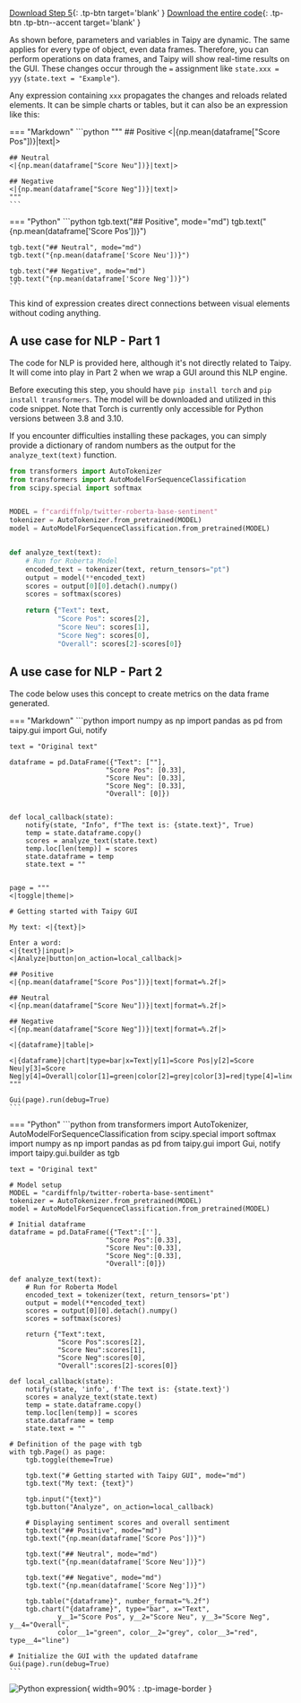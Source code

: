 [Download Step 5](./../src/step_05.zip){: .tp-btn target='blank' }
[Download the entire code](./../src/src.zip){: .tp-btn .tp-btn--accent target='blank' }



As shown before, parameters and variables in Taipy are dynamic. The same applies for every type
of object, even data frames. Therefore, you can perform operations on data frames, and Taipy
will show real-time results on the GUI. These changes occur through the `=` assignment like
`state.xxx = yyy` (`state.text = "Example"`).

Any expression containing `xxx` propagates the changes and reloads related
elements. It can be  simple charts or tables, but it can also be an expression like this:

=== "Markdown"
    ```python
    """
    ## Positive
    <|{np.mean(dataframe["Score Pos"])}|text|>

    ## Neutral
    <|{np.mean(dataframe["Score Neu"])}|text|>

    ## Negative
    <|{np.mean(dataframe["Score Neg"])}|text|>
    """
    ```
=== "Python"
    ```python
    tgb.text("## Positive", mode="md")
    tgb.text("{np.mean(dataframe['Score Pos'])}")
    
    tgb.text("## Neutral", mode="md")
    tgb.text("{np.mean(dataframe['Score Neu'])}")

    tgb.text("## Negative", mode="md")
    tgb.text("{np.mean(dataframe['Score Neg'])}")
    ```

This kind of expression creates direct connections between visual elements without coding anything.


## A use case for NLP - Part 1

The code for NLP is provided here, although it's not directly related to Taipy. It will come 
into play in Part 2 when we wrap a GUI around this NLP engine.

Before executing this step, you should have `pip install torch` and `pip install transformers`. 
The model will be downloaded and utilized in this code snippet. Note that Torch is currently 
only accessible for Python versions between 3.8 and 3.10.

If you encounter difficulties installing these packages, you can simply provide a dictionary of 
random numbers as the output for the `analyze_text(text)` function.


```python
from transformers import AutoTokenizer
from transformers import AutoModelForSequenceClassification
from scipy.special import softmax


MODEL = f"cardiffnlp/twitter-roberta-base-sentiment"
tokenizer = AutoTokenizer.from_pretrained(MODEL)
model = AutoModelForSequenceClassification.from_pretrained(MODEL)


def analyze_text(text):
    # Run for Roberta Model
    encoded_text = tokenizer(text, return_tensors="pt")
    output = model(**encoded_text)
    scores = output[0][0].detach().numpy()
    scores = softmax(scores)

    return {"Text": text,
            "Score Pos": scores[2],
            "Score Neu": scores[1],
            "Score Neg": scores[0],
            "Overall": scores[2]-scores[0]}
```

## A use case for NLP - Part 2

The code below uses this concept to create metrics on the data frame generated.

=== "Markdown"
    ```python
    import numpy as np
    import pandas as pd
    from taipy.gui import Gui, notify

    text = "Original text"

    dataframe = pd.DataFrame({"Text": [""],
                            "Score Pos": [0.33],
                            "Score Neu": [0.33],
                            "Score Neg": [0.33],
                            "Overall": [0]})


    def local_callback(state):
        notify(state, "Info", f"The text is: {state.text}", True)
        temp = state.dataframe.copy()
        scores = analyze_text(state.text)
        temp.loc[len(temp)] = scores
        state.dataframe = temp
        state.text = ""


    page = """
    <|toggle|theme|>

    # Getting started with Taipy GUI

    My text: <|{text}|>

    Enter a word:
    <|{text}|input|>
    <|Analyze|button|on_action=local_callback|>

    ## Positive
    <|{np.mean(dataframe["Score Pos"])}|text|format=%.2f|>

    ## Neutral
    <|{np.mean(dataframe["Score Neu"])}|text|format=%.2f|>

    ## Negative
    <|{np.mean(dataframe["Score Neg"])}|text|format=%.2f|>

    <|{dataframe}|table|>

    <|{dataframe}|chart|type=bar|x=Text|y[1]=Score Pos|y[2]=Score Neu|y[3]=Score Neg|y[4]=Overall|color[1]=green|color[2]=grey|color[3]=red|type[4]=line|>
    """

    Gui(page).run(debug=True)
    ```
=== "Python"
    ```python
    from transformers import AutoTokenizer, AutoModelForSequenceClassification
    from scipy.special import softmax
    import numpy as np
    import pandas as pd
    from taipy.gui import Gui, notify
    import taipy.gui.builder as tgb

    text = "Original text"

    # Model setup
    MODEL = "cardiffnlp/twitter-roberta-base-sentiment"
    tokenizer = AutoTokenizer.from_pretrained(MODEL)
    model = AutoModelForSequenceClassification.from_pretrained(MODEL)

    # Initial dataframe
    dataframe = pd.DataFrame({"Text":[''],
                            "Score Pos":[0.33],
                            "Score Neu":[0.33],
                            "Score Neg":[0.33],
                            "Overall":[0]})

    def analyze_text(text):
        # Run for Roberta Model
        encoded_text = tokenizer(text, return_tensors='pt')
        output = model(**encoded_text)
        scores = output[0][0].detach().numpy()
        scores = softmax(scores)
        
        return {"Text":text,
                "Score Pos":scores[2],
                "Score Neu":scores[1],
                "Score Neg":scores[0],
                "Overall":scores[2]-scores[0]}

    def local_callback(state):
        notify(state, 'info', f'The text is: {state.text}')
        scores = analyze_text(state.text)
        temp = state.dataframe.copy()
        temp.loc[len(temp)] = scores
        state.dataframe = temp
        state.text = ""

    # Definition of the page with tgb
    with tgb.Page() as page:
        tgb.toggle(theme=True)

        tgb.text("# Getting started with Taipy GUI", mode="md")
        tgb.text("My text: {text}")

        tgb.input("{text}")
        tgb.button("Analyze", on_action=local_callback)

        # Displaying sentiment scores and overall sentiment
        tgb.text("## Positive", mode="md")
        tgb.text("{np.mean(dataframe['Score Pos'])}")
        
        tgb.text("## Neutral", mode="md")
        tgb.text("{np.mean(dataframe['Score Neu'])}")

        tgb.text("## Negative", mode="md")
        tgb.text("{np.mean(dataframe['Score Neg'])}")

        tgb.table("{dataframe}", number_format="%.2f")
        tgb.chart("{dataframe}", type="bar", x="Text", 
                y__1="Score Pos", y__2="Score Neu", y__3="Score Neg", y__4="Overall",
                color__1="green", color__2="grey", color__3="red", type__4="line")

    # Initialize the GUI with the updated dataframe
    Gui(page).run(debug=True)
    ```


![Python expression](images/result.png){ width=90% : .tp-image-border }
